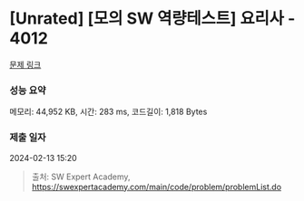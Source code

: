 # [Unrated] [모의 SW 역량테스트] 요리사 - 4012 

[문제 링크](https://swexpertacademy.com/main/code/problem/problemDetail.do?contestProbId=AWIeUtVakTMDFAVH) 

### 성능 요약

메모리: 44,952 KB, 시간: 283 ms, 코드길이: 1,818 Bytes

### 제출 일자

2024-02-13 15:20



> 출처: SW Expert Academy, https://swexpertacademy.com/main/code/problem/problemList.do